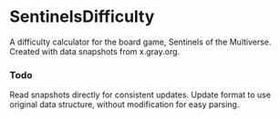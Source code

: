 SentinelsDifficulty
===================

A difficulty calculator for the board game, Sentinels of the Multiverse.  Created with data snapshots from x.gray.org.

### Todo

Read snapshots directly for consistent updates.  Update format to use original data structure, without modification for easy parsing.